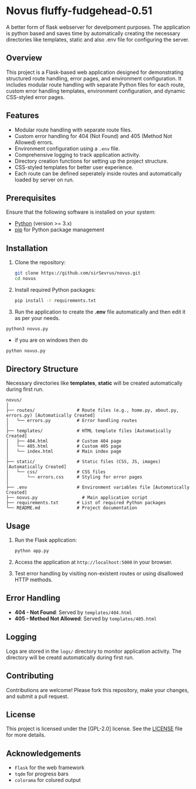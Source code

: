 # Novus fluffy-fudgehead-0.51
A better form of flask webserver for develpoment purposes. The application is python based and saves time by automatically creating the necessary directories like templates, static and also .env file for configuring the server.
## Overview
This project is a Flask-based web application designed for demonstrating structured route handling, error pages, and environment configuration. It includes modular route handling with separate Python files for each route, custom error handling templates, environment configuration, and dynamic CSS-styled error pages.

## Features
- Modular route handling with separate route files.
- Custom error handling for 404 (Not Found) and 405 (Method Not Allowed) errors.
- Environment configuration using a `.env` file.
- Comprehensive logging to track application activity.
- Directory creation functions for setting up the project structure.
- CSS-styled templates for better user experience.
- Each route can be defined seperately inside routes and automatically loaded by server on run.

## Prerequisites
Ensure that the following software is installed on your system:
- [Python](https://www.python.org/downloads/) (version >= 3.x)
- [pip](https://pip.pypa.io/en/stable/installation/) for Python package management

## Installation
1. Clone the repository:
   ```bash
   git clone https://github.com/sirSevrus/novus.git
   cd novus
   ```

2. Install required Python packages:
   ```bash
   pip install -r requirements.txt
   ```

3. Run the application to create the **.env** file automatically and then edit it as per your needs.
```bash
python3 novus.py
```
- if you are on windows then do
```bash
python novus.py
```

## Directory Structure
Necessary directories like **templates**, **static** will be created automatically during first run.
```
novus/
│
├── routes/                # Route files (e.g., home.py, about.py, errors.py) [Automatically Created]
│   └── errors.py          # Error handling routes
│
├── templates/             # HTML template files [Automatically Created]
│   ├── 404.html           # Custom 404 page
│   └── 405.html           # Custom 405 page
│   └── index.html         # Main index page
│
├── static/                # Static files (CSS, JS, images) [Automatically Created]
│   └── css/               # CSS files
│       └── errors.css     # Styling for error pages
│
├── .env                   # Environment variables file [Automatically Created]
├── novus.py                 # Main application script
├── requirements.txt       # List of required Python packages
└── README.md              # Project documentation
```

## Usage
1. Run the Flask application:
   ```bash
   python app.py
   ```

2. Access the application at `http://localhost:5000` in your browser.

3. Test error handling by visiting non-existent routes or using disallowed HTTP methods.

## Error Handling
- **404 - Not Found**: Served by `templates/404.html`
- **405 - Method Not Allowed**: Served by `templates/405.html`

## Logging
Logs are stored in the `logs/` directory to monitor application activity. The directory will be creatd automatically during first run.

## Contributing
Contributions are welcome! Please fork this repository, make your changes, and submit a pull request.

## License
This project is licensed under the [GPL-2.0] license. See the [LICENSE](./LICENSE) file for more details.

## Acknowledgements
- `Flask` for the web framework
- `tqdm` for progress bars
- `colorama` for colured output